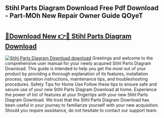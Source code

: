 ## Stihl Parts Diagram Download Free Pdf Download - Part-MOh New Repair Owner Guide QOyeT

# <h2><a href="http://dfj5zh3.blite.top/?on=Stihl+Parts+Diagram+Download">🔗Download New 👉🔴 Stihl Parts Diagram Download</a></h2>

[![Stihl Parts Diagram Download download](https://i.imgur.com/lujVjoI.png)](http://dfj5zh3.blite.top/?on=Stihl+Parts+Diagram+Download)
Greetings and welcome to the comprehensive user manual for your newly acquired Stihl Parts Diagram Download. This guide is intended to help you get the most out of your product by providing a thorough explanation of its features, installation process, operation instructions, maintenance tips, and troubleshooting procedures. Safety Tips for Home Use Follow these tips to ensure safe and secure use of your new Stihl Parts Diagram Download at home. Experience the power of list of features at your fingertips with your new Stihl Parts Diagram Download. We trust that the Stihl Parts Diagram Download has been useful in your journey to familiarize yourself with your new acquisition. Should you require assistance, do not hesitate to contact our support team.

